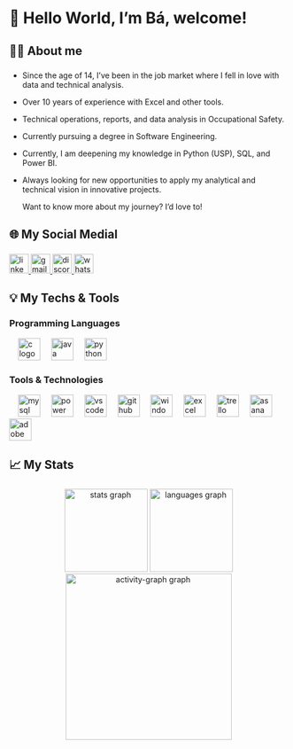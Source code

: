 <h1 align="left">👋 Hello World, I’m Bá, welcome!</h1>

###

## 🙋‍♀️ About me

###

- Since the age of 14, I’ve been in the job market where I fell in love with data and technical analysis.
- Over 10 years of experience with Excel and other tools.
- Technical operations, reports, and data analysis in Occupational Safety.
- Currently pursuing a degree in Software Engineering.
- Currently, I am deepening my knowledge in Python (USP), SQL, and Power BI.<br>
- Always looking for new opportunities to apply my analytical and technical vision in innovative projects.
  
  Want to know more about my journey? I’d love to!</p>


## 🌐 My Social Medial

###

<div align="left">
  <a href="www.linkedin.com/in/barbara-c-rocha" target="_blank">
    <img src="https://img.shields.io/static/v1?message=LinkedIn&logo=linkedin&label=&color=0077B5&logoColor=white&labelColor=&style=for-the-badge" height="35" alt="linkedin logo"  />
  </a>
  <a href="mailto: barbara.carvalho1304@gmail.com" target="_blank">
    <img src="https://img.shields.io/static/v1?message=Gmail&logo=gmail&label=&color=D14836&logoColor=white&labelColor=&style=for-the-badge" height="35" alt="gmail logo"  />
  </a>
  <a href="ba_cr" target="_blank">
    <img src="https://img.shields.io/static/v1?message=Discord&logo=discord&label=&color=7289DA&logoColor=white&labelColor=&style=for-the-badge" height="35" alt="discord logo"  />
  </a>
  <a href="https://wa.me/5511933768742" target="_blank">
    <img src="https://img.shields.io/static/v1?message=Whatsapp&logo=whatsapp&label=&color=25D366&logoColor=white&labelColor=&style=for-the-badge" height="35" alt="whatsapp logo"  />
  </a>
</div>

###


## 💡 My Techs & Tools

### Programming Languages

<div align="left">
  <img width="12" />
  <img src="https://cdn.simpleicons.org/c/A8B9CC" height="40" alt="c logo"  />
  <img width="12" />
  <img src="https://skillicons.dev/icons?i=java" height="40" alt="java logo"  />
  <img width="12" />
  <img src="https://skillicons.dev/icons?i=py" height="40" alt="python logo"  />
</div>

### Tools & Technologies
<div align="left">
  <img width="12" />
  <img src="https://skillicons.dev/icons?i=mysql" height="40" alt="mysql logo"  />
  <img width="12" />
  <img src="https://img.icons8.com/?size=100&id=VYZViNa9yYUp&format=png&color=FCC419" height="40" alt="power bi logo"  />
  <img width="12" />
  <img src="https://skillicons.dev/icons?i=vscode" height="40" alt="vscode logo"  />
  <img width="12" />
  <img src="https://skillicons.dev/icons?i=github" height="40" alt="github logo"  />
  <img width="12" />
  <img src="https://img.icons8.com/?size=100&id=948&format=png&color=1535A4" height="40" alt="windows logo"  />
  <img width="12" />
  <img src="https://img.icons8.com/?size=100&id=12421&format=png&color=0C8343" height="40" alt="excel logo"  /> 
  <img width="12" />
  <img src="https://img.icons8.com/?size=100&id=38573&format=png&color=4A31C6" height="40" alt="trello logo"  /> 
  <img width="12" />
  <img src="https://img.icons8.com/?size=100&id=ookJ5efQKjnm&format=png&color=FA5252" height="40" alt="asana logo"  /> 
  <img width="12" />
  <img src="https://img.icons8.com/?size=100&id=PI52fv0ORYa3&format=png&color=BD2828" height="40" alt="adobe logo"  /> 
</div>

###


## 📈 My Stats

### 

<div align="center">
  <img src="https://github-readme-stats.vercel.app/api?username=bacrocha&hide_title=false&hide_rank=false&show_icons=true&include_all_commits=true&count_private=true&disable_animations=false&theme=dracula&locale=en&hide_border=false&order=1" height="150" alt="stats graph"  />
  <img src="https://github-readme-stats.vercel.app/api/top-langs?username=bacrocha&locale=en&hide_title=false&layout=compact&card_width=320&langs_count=10&theme=dracula&hide_border=false&order=2" height="150" alt="languages graph"  />
  <img src="https://github-readme-activity-graph.vercel.app/graph?username=bacrocha&radius=16&theme=dracula&area=true&order=5" height="300" alt="activity-graph graph"  />
</div>

###
